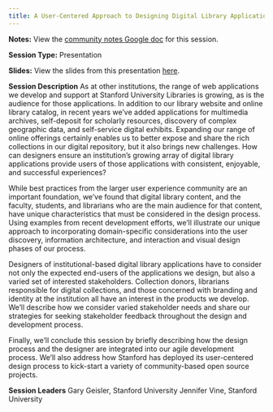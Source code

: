 ```yaml
---
title: A User-Centered Approach to Designing Digital Library Applications
---
```

**Notes:** View the [community notes Google doc](https://docs.google.com/document/d/1SByNyDUW_YLRTFd-qBArJCNIgxGK7GmQs365eB8xlJY/ "A User-Centered Approach to Designing Digital Library Applications - community notes") for this session.

**Session Type:** Presentation

**Slides:** View the slides from this presentation [here](https://stanford.app.box.com/s/efhtrumys5p8du46lump).

**Session Description**
As at other institutions, the range of web applications we develop and support at Stanford University Libraries is growing, as is the audience for those applications. In addition to our library website and online library catalog, in recent years we’ve added applications for multimedia archives, self-deposit for scholarly resources, discovery of complex geographic data, and self-service digital exhibits. Expanding our range of online offerings certainly enables us to better expose and share the rich collections in our digital repository, but it also brings new challenges. How can designers ensure an institution’s growing array of digital library applications provide users of those applications with consistent, enjoyable, and successful experiences?

While best practices from the larger user experience community are an important foundation, we’ve found that digital library content, and the faculty, students, and librarians who are the main audience for that content, have unique characteristics that must be considered in the design process. Using examples from recent development efforts, we’ll illustrate our unique approach to incorporating domain-specific considerations into the user discovery, information architecture, and interaction and visual design phases of our process.

Designers of institutional-based digital library applications have to consider not only the expected end-users of the applications we design, but also a varied set of interested stakeholders. Collection donors, librarians responsible for digital collections, and those concerned with branding and identity at the institution all have an interest in the products we develop. We’ll describe how we consider varied stakeholder needs and share our strategies for seeking stakeholder feedback throughout the design and development process.

Finally, we’ll conclude this session by briefly describing how the design process and the designer are integrated into our agile development process. We’ll also address how Stanford has deployed its user-centered design process to kick-start a variety of community-based open source projects.

**Session Leaders**
Gary Geisler, Stanford University
Jennifer Vine, Stanford University